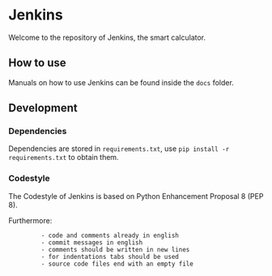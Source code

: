 # Jenkins
Welcome to the repository of Jenkins, the smart calculator.

## How to use
Manuals on how to use Jenkins can be found inside the `docs` folder.

## Development
### Dependencies
Dependencies are stored in `requirements.txt`, use `pip install -r requirements.txt` to obtain them.

### Codestyle ###
The Codestyle of Jenkins is based on Python Enhancement Proposal 8 (PEP 8).

Furthermore: 

             - code and comments already in english
             - commit messages in english
             - comments should be written in new lines
             - for indentations tabs should be used
             - source code files end with an empty file
             
             


